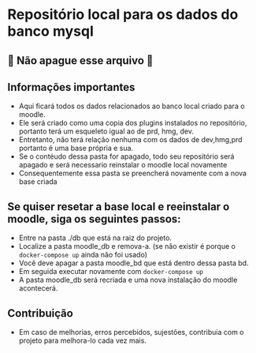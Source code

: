 # Repositório local para os dados do banco mysql

## :name_badge: Não apague esse arquivo :name_badge:

## Informações importantes

- Aqui ficará todos os dados relacionados ao banco local criado para o moodle.
- Ele será criado como uma copia dos plugins instalados no repositório, portanto terá um esqueleto igual ao de prd, hmg, dev.
- Entretanto, não terá relação nenhuma com os dados de dev,hmg,prd portanto é uma base própria e sua.
- Se o contéudo dessa pasta for apagado, todo seu repositório será apagado e será necessario reinstalar o moodle local novamente
- Consequentemente essa pasta se preencherá novamente com a nova base criada

## Se quiser resetar a base local e reeinstalar o moodle, siga os seguintes passos:

- Entre na pasta ./db que está na raiz do projeto.
- Localize a pasta moodle_db e remova-a. (se não existir é porque o `docker-compose up` ainda não foi usado)
- Você deve apagar a pasta moodle_bd que está dentro dessa pasta bd.
- Em seguida executar novamente com  `docker-compose up`
- A pasta moodle_db será recriada e uma nova instalação do moodle acontecerá.

## Contribuição

- Em caso de melhorias, erros percebidos, sujestões, contribuia com o projeto para melhora-lo cada vez mais.

